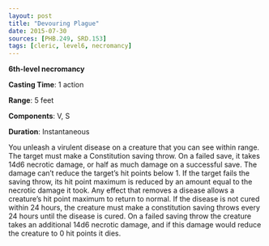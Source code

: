 ```yaml
---
layout: post
title: "Devouring Plague"
date: 2015-07-30
sources: [PHB.249, SRD.153]
tags: [cleric, level6, necromancy]
---
```


**6th-level necromancy**

**Casting Time**: 1 action

**Range**: 5 feet

**Components**: V, S

**Duration**: Instantaneous

You unleash a virulent disease on a creature that you can see within range. The target must make a Constitution saving throw. On a failed save, it takes 14d6 necrotic damage, or half as much damage on a successful save. The damage can’t reduce the target’s hit points below 1. If the target fails the saving throw, its hit point maximum is reduced by an amount equal to the necrotic damage it took. Any effect that removes a disease allows a creature’s hit point maximum to return to normal. If the disease is not cured within 24 hours, the creature must make a constitution saving throws every 24 hours until the disease is cured. On a failed saving throw the creature takes an additional 14d6 necrotic damage, and if this damage would reduce the creature to 0 hit points it dies.
